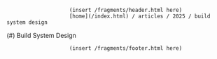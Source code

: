                         (insert /fragments/header.html here)
                        [home](/index.html) / articles / 2025 / build system design

(#) Build System Design

                        (insert /fragments/footer.html here)